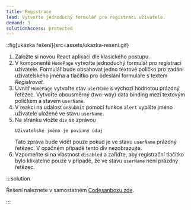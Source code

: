 ```yaml
---
title: Registrace
lead: Vytvořte jednoduchý formulář pro registraci uživatele.
demand: 3
solutionAccess: protected
---
```


::fig[ukázka řešení]{src=assets/ukazka-reseni.gif}

1. Založte si novou React aplikaci dle klasického postupu.
1. V komponentě `HomePage` vytvořte jednoduchý formulář pro registraci uživatele. Formulář bude obsahovat jedno textové políčko pro zadání uživatelského jména a tlačítko pro odeslání formuláře s textem _Registrovat_.
1. Uvnitř `HomePage` vytvořte stav `userName` s výchozí hodnotou prázdný řetězec. Vytvořte obousměrný (two-way) data binding mezi textovým políčkem a stavem `userName`.
1. V reakci na událost `onSubmit` pomocí funkce `alert` vypište jméno uživatele uložené ve stavu `userName`.
1. Na stránku vložte `div` se zprávou
   ```text
   Uživatelské jméno je povinný údaj
   ```
   Tato zpráva bude vidět pouze pokud je ve stavu `userName` prázdný řetězec. V opačném případě tento div nezobrazujte.
1. Vzpomeňte si na vlastnost `disabled` a zařiďte, aby registrační tlačítko bylo klikatelné pouze v případě, že ve stavu `userName` není prázdný řetězec.

:::solution

Řešení naleznete v samostatném [Codesanboxu zde](https://codesandbox.io/s/da-web-registrace-t1ogp1?file=/src/App.jsx).

:::
